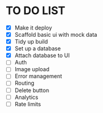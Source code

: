 # TO DO LIST


- [x] Make it deploy
- [x] Scaffold basic ui with mock data
- [x] Tidy up build
- [x] Set up a database
- [x] Attach database to UI
- [ ] Auth
- [ ] Image upload
- [ ] Error management
- [ ] Routing
- [ ] Delete button
- [ ] Analytics
- [ ] Rate limits